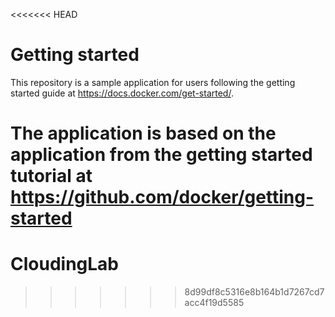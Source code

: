 <<<<<<< HEAD
# Getting started

This repository is a sample application for users following the getting started guide at https://docs.docker.com/get-started/.

The application is based on the application from the getting started tutorial at https://github.com/docker/getting-started
=======
# CloudingLab
>>>>>>> 8d99df8c5316e8b164b1d7267cd7acc4f19d5585

